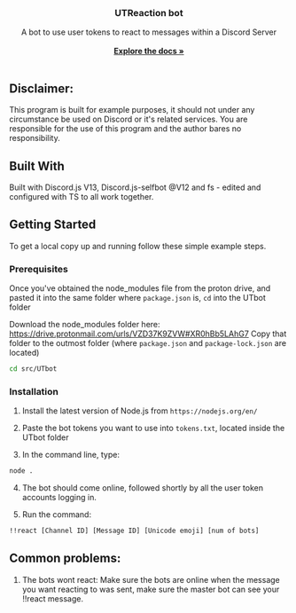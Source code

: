 <br/>
<p align="center">
  <h3 align="center">UTReaction bot</h3>

  <p align="center">
    A bot to use user tokens to react to messages within a Discord Server
    <br/>
    <br/>
    <a href="https://github.com/AdamT20054/"><strong>Explore the docs »</strong></a>
    <br/>
    <br/>
  </p>
</p>

## Disclaimer:
This program is built for example purposes, it should not under any circumstance be used on Discord or it's related services. You are responsible for the use of this program and the author bares no responsibility.

## Built With

Built with Discord.js V13, Discord.js-selfbot @V12 and fs - edited and configured with TS to all work together.

## Getting Started

To get a local copy up and running follow these simple example steps.

### Prerequisites

Once you've obtained the node_modules file from the proton drive, and pasted it into the same folder where `package.json` is, `cd` into the UTbot folder

Download the node_modules folder here: https://drive.protonmail.com/urls/VZD37K9ZVW#XR0hBb5LAhG7
Copy that folder to the outmost folder (where `package.json` and `package-lock.json` are located)

```sh
cd src/UTbot
```

### Installation

1. Install the latest version of Node.js from `https://nodejs.org/en/`

2. Paste the bot tokens you want to use into `tokens.txt`, located inside the UTbot folder

3. In the command line, type:
```sh
node .
```
4. The bot should come online, followed shortly by all the user token accounts logging in.

5. Run the command:
```sh
!!react [Channel ID] [Message ID] [Unicode emoji] [num of bots]
```



## Common problems:

1) The bots wont react:
Make sure the bots are online when the message you want reacting to was sent, make sure the master bot can see your !!react message.




